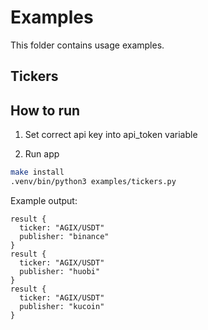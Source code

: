 # Examples

This folder contains usage examples.

## Tickers

## How to run

1. Set correct api key into api_token variable

2. Run app

```bash
make install
.venv/bin/python3 examples/tickers.py
```

Example output:
```
result {
  ticker: "AGIX/USDT"
  publisher: "binance"
}
result {
  ticker: "AGIX/USDT"
  publisher: "huobi"
}
result {
  ticker: "AGIX/USDT"
  publisher: "kucoin"
}
```
